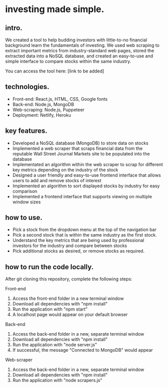 # investing made simple.

## intro.
We created a tool to help budding investors with little-to-no financial background learn the fundamentals of investing. We used web scraping to extract important metrics from industry-standard web pages, stored the extracted data into a NoSQL database, and created an easy-to-use and simple interface to compare stocks within the same industry.

You can access the tool here: [link to be added]

## technologies.
- Front-end: React.js, HTML, CSS, Google fonts
- Back-end: Node.js, MongoDB
- Web-scraping: Node.js, Puppeteer
- Deployment: Netlify, Heroku

## key features.
- Developed a NoSQL database (MongoDB) to store data on stocks
- Implemented a web scraper that scraps financial data from the reputable Wall Street Journal Markets site to be populated into the database
- Implementated an algorithm within the web scraper to scrap for different key metrics depending on the industry of the stock
- Designed a user friendly and easy-to-use frontend interface that allows users to add and remove stocks of interest
- Implemented an algorithm to sort displayed stocks by industry for easy comparison
- Implemented a frontend interface that supports viewing on multiple window sizes

## how to use.
- Pick a stock from the dropdown menu at the top of the navigation bar
- Pick a second stock that is within the same industry as the first stock.
- Understand the key metrics that are being used by professional investors for the industry and compare between stocks
- Pick additional stocks as desired, or remove stocks as required.

## how to run the code locally.
After git cloning this repository, complete the following steps:

Front-end
1. Access the front-end folder in a new terminal window
2. Download all dependencies with "npm install"
3. Run the application with "npm start"
4. A localhost page would appear on your default browser

Back-end
1. Access the back-end folder in a new, separate terminal window
2. Download all dependencies with "npm install"
3. Run the application with "node server.js"
4. If successful, the message "Connected to MongoDB" would appear

Web-scraper
1. Access the back-end folder in a new, separate terminal window
2. Download all dependencies with "npm install"
3. Run the application with "node scrapers.js"
